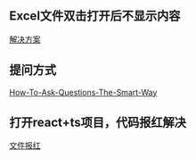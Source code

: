 ## Excel文件双击打开后不显示内容
[解决方案](https://jingyan.baidu.com/article/c843ea0bdb42db77931e4aaf.html)

## 提问方式
[How-To-Ask-Questions-The-Smart-Way](https://github.com/ryanhanwu/How-To-Ask-Questions-The-Smart-Way/blob/main/README-zh_CN.md)

## 打开react+ts项目，代码报红解决
[文件报红](https://blog.csdn.net/weixin_44987713/article/details/115751174?spm=1001.2101.3001.6661.1&utm_medium=distribute.pc_relevant_t0.none-task-blog-2%7Edefault%7EESLANDING%7Edefault-1-115751174-blog-120412449.pc_relevant_eslanding_v2&depth_1-utm_source=distribute.pc_relevant_t0.none-task-blog-2%7Edefault%7EESLANDING%7Edefault-1-115751174-blog-120412449.pc_relevant_eslanding_v2&utm_relevant_index=1)